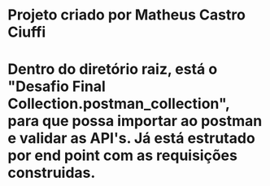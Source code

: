 # Projeto criado por Matheus Castro Ciuffi

# Dentro do diretório raiz, está o "Desafio Final Collection.postman_collection", para que possa importar ao postman e validar as API's. Já está estrutado por end point com as requisições construidas.